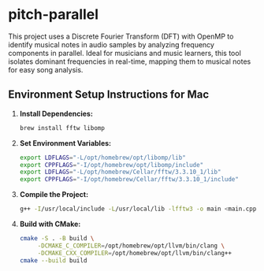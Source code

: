 # pitch-parallel

This project uses a Discrete Fourier Transform (DFT) with OpenMP to identify musical notes in audio samples by analyzing frequency components in parallel. Ideal for musicians and music learners, this tool isolates dominant frequencies in real-time, mapping them to musical notes for easy song analysis.

## Environment Setup Instructions for Mac

1. **Install Dependencies:**
    ```sh
    brew install fftw libomp
    ```

2. **Set Environment Variables:**
    ```sh
    export LDFLAGS="-L/opt/homebrew/opt/libomp/lib"
    export CPPFLAGS="-I/opt/homebrew/opt/libomp/include"
    export LDFLAGS="-L/opt/homebrew/Cellar/fftw/3.3.10_1/lib"
    export CPPFLAGS="-I/opt/homebrew/Cellar/fftw/3.3.10_1/include"
    ```

3. **Compile the Project:**
    ```sh
    g++ -I/usr/local/include -L/usr/local/lib -lfftw3 -o main <main.cpp path>
    ```

4. **Build with CMake:**
    ```sh
    cmake -S . -B build \
         -DCMAKE_C_COMPILER=/opt/homebrew/opt/llvm/bin/clang \
         -DCMAKE_CXX_COMPILER=/opt/homebrew/opt/llvm/bin/clang++
    cmake --build build
    ```
